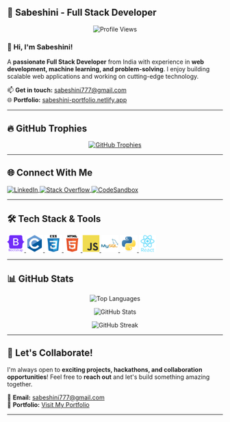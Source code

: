 ## 🚀 **Sabeshini - Full Stack Developer**  

<p align="center">
    <img src="https://komarev.com/ghpvc/?username=sabeshini&label=Profile%20Views&color=0e75b6&style=flat" alt="Profile Views" />
</p>

### 👋 **Hi, I'm Sabeshini!**  
A **passionate Full Stack Developer** from India with experience in **web development, machine learning, and problem-solving**. I enjoy building scalable web applications and working on cutting-edge technology.  

📫 **Get in touch:** [sabeshini777@gmail.com](mailto:sabeshini777@gmail.com)  
🌐 **Portfolio:** [sabeshini-portfolio.netlify.app](https://sabeshini-portfolio.netlify.app)  

---

## 🔥 **GitHub Trophies**
<p align="center">
    <a href="https://github.com/ryo-ma/github-profile-trophy">
        <img src="https://github-profile-trophy.vercel.app/?username=sabeshini&margin-w=5&theme=onestar" alt="GitHub Trophies" />
    </a>
</p>

---

## 🌐 **Connect With Me**  
<p align="left">
    <a href="https://linkedin.com/in/sabeshinimohan" target="_blank">
        <img align="center" src="https://raw.githubusercontent.com/rahuldkjain/github-profile-readme-generator/master/src/images/icons/Social/linked-in-alt.svg" alt="LinkedIn" height="30" width="40" />
    </a>
    <a href="https://stackoverflow.com/users/sabeshini" target="_blank">
        <img align="center" src="https://raw.githubusercontent.com/rahuldkjain/github-profile-readme-generator/master/src/images/icons/Social/stack-overflow.svg" alt="Stack Overflow" height="30" width="40" />
    </a>
    <a href="https://codesandbox.com/sabeshini" target="_blank">
        <img align="center" src="https://raw.githubusercontent.com/rahuldkjain/github-profile-readme-generator/master/src/images/icons/Social/codesandbox.svg" alt="CodeSandbox" height="30" width="40" />
    </a>
</p>

---

## 🛠️ **Tech Stack & Tools**
<p align="left">
    <a href="https://getbootstrap.com" target="_blank" rel="noreferrer">
        <img src="https://raw.githubusercontent.com/devicons/devicon/master/icons/bootstrap/bootstrap-plain-wordmark.svg" alt="Bootstrap" width="40" height="40"/>
    </a>
    <a href="https://www.cprogramming.com/" target="_blank" rel="noreferrer">
        <img src="https://raw.githubusercontent.com/devicons/devicon/master/icons/c/c-original.svg" alt="C" width="40" height="40"/>
    </a>
    <a href="https://www.w3schools.com/css/" target="_blank" rel="noreferrer">
        <img src="https://raw.githubusercontent.com/devicons/devicon/master/icons/css3/css3-original-wordmark.svg" alt="CSS3" width="40" height="40"/>
    </a>
    <a href="https://www.w3.org/html/" target="_blank" rel="noreferrer">
        <img src="https://raw.githubusercontent.com/devicons/devicon/master/icons/html5/html5-original-wordmark.svg" alt="HTML5" width="40" height="40"/>
    </a>
    <a href="https://developer.mozilla.org/en-US/docs/Web/JavaScript" target="_blank" rel="noreferrer">
        <img src="https://raw.githubusercontent.com/devicons/devicon/master/icons/javascript/javascript-original.svg" alt="JavaScript" width="40" height="40"/>
    </a>
    <a href="https://www.mysql.com/" target="_blank" rel="noreferrer">
        <img src="https://raw.githubusercontent.com/devicons/devicon/master/icons/mysql/mysql-original-wordmark.svg" alt="MySQL" width="40" height="40"/>
    </a>
    <a href="https://www.python.org" target="_blank" rel="noreferrer">
        <img src="https://raw.githubusercontent.com/devicons/devicon/master/icons/python/python-original.svg" alt="Python" width="40" height="40"/>
    </a>
    <a href="https://reactjs.org/" target="_blank" rel="noreferrer">
        <img src="https://raw.githubusercontent.com/devicons/devicon/master/icons/react/react-original-wordmark.svg" alt="React" width="40" height="40"/>
    </a>
</p>

---

## 📊 **GitHub Stats**
<p align="center">
    <img src="https://github-readme-stats.vercel.app/api/top-langs?username=sabeshini&show_icons=true&locale=en&layout=compact" alt="Top Languages" />
</p>
<p align="center">
    <img src="https://github-readme-stats.vercel.app/api?username=sabeshini&show_icons=true&locale=en" alt="GitHub Stats" />
</p>
<p align="center">
    <img src="https://streak-stats.demolab.com/?user=sabeshini" alt="GitHub Streak" />
</p>

---

## 🚀 **Let's Collaborate!**
I'm always open to **exciting projects, hackathons, and collaboration opportunities**! Feel free to **reach out** and let's build something amazing together.  

💌 **Email:** [sabeshini777@gmail.com](mailto:sabeshini777@gmail.com)  
📂 **Portfolio:** [Visit My Portfolio](https://sabeshini-portfolio.netlify.app)  

---

